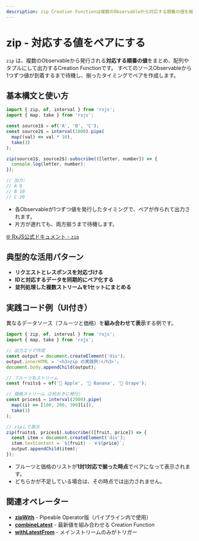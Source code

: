 ```yaml
---
description: zip Creation Functionは複数のObservableから対応する順番の値を揃えてペアにし、すべてのソースが1つずつ値を発行したタイミングで出力します。
---
```


# zip - 対応する値をペアにする

`zip` は、複数のObservableから発行される**対応する順番の値**をまとめ、配列やタプルにして出力するCreation Functionです。
すべてのソースObservableから1つずつ値が到着するまで待機し、揃ったタイミングでペアを作成します。


## 基本構文と使い方

```ts
import { zip, of, interval } from 'rxjs';
import { map, take } from 'rxjs';

const source1$ = of('A', 'B', 'C');
const source2$ = interval(1000).pipe(
  map((val) => val * 10),
  take(3)
);

zip(source1$, source2$).subscribe(([letter, number]) => {
  console.log(letter, number);
});

// 出力:
// A 0
// B 10
// C 20
```

- 各Observableが1つずつ値を発行したタイミングで、ペアが作られて出力されます。
- 片方が遅れても、両方揃うまで待機します。

[🌐 RxJS公式ドキュメント - `zip`](https://rxjs.dev/api/index/function/zip)


## 典型的な活用パターン

- **リクエストとレスポンスを対応づける**
- **IDと対応するデータを同期的にペア化する**
- **並列処理した複数ストリームを1セットにまとめる**


## 実践コード例（UI付き）

異なるデータソース（フルーツと価格）を**組み合わせて表示**する例です。

```ts
import { zip, of, interval } from 'rxjs';
import { map, take } from 'rxjs';

// 出力エリア作成
const output = document.createElement('div');
output.innerHTML = '<h3>zip の実践例:</h3>';
document.body.appendChild(output);

// フルーツ名ストリーム
const fruits$ = of('🍎 Apple', '🍌 Banana', '🍇 Grape');

// 価格ストリーム（2秒おきに発行）
const prices$ = interval(2000).pipe(
  map((i) => [100, 200, 300][i]),
  take(3)
);

// zipして表示
zip(fruits$, prices$).subscribe(([fruit, price]) => {
  const item = document.createElement('div');
  item.textContent = `${fruit} - ￥${price}`;
  output.appendChild(item);
});
```

- フルーツと価格のリストが**1対1対応で揃った時点**でペアになって表示されます。
- どちらかが不足している場合は、その時点では出力されません。


## 関連オペレーター

- **[zipWith](/guide/operators/combination/zipWith)** - Pipeable Operator版（パイプライン内で使用）
- **[combineLatest](/guide/creation-functions/combination/combineLatest)** - 最新値を組み合わせる Creation Function
- **[withLatestFrom](/guide/operators/combination/withLatestFrom)** - メインストリームのみがトリガー
